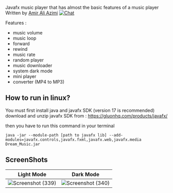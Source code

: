 Javafx music player that has almost the basic features of a music player
Written by [Amir Ali Azimi](https://github.com/AmirAli-AZ) [![Chat](https://img.shields.io/badge/chat-on%20discord-7289da)](https://discord.gg/aAeN4cS6YS)

Features :
- music volume
- music loop
- forward
- rewind
- music rate
- random player
- music downloader
- system dark mode
- mini player
- converter (MP4 to MP3)


## How to run in linux?

You must first install java and javafx SDK (version 17 is recommended) 
download and unzip javafx SDK from : https://gluonhq.com/products/javafx/

then you have to run this command in your terminal 

`java -jar --module-path [path to javafx lib] --add-modules=javafx.controls,javafx.fxml,javafx.web,javafx.media Dream_Music.jar`

## ScreenShots

| Light Mode                                                                                                                 | Dark Mode                                                                                                                  |
|----------------------------------------------------------------------------------------------------------------------------|----------------------------------------------------------------------------------------------------------------------------|
| ![Screenshot (339)](https://user-images.githubusercontent.com/84965706/150679742-5c6a2eb2-9cca-4b1d-bed3-21a921f732fc.png) | ![Screenshot (340)](https://user-images.githubusercontent.com/84965706/150679747-91af6612-30d7-461a-a1eb-c90999196730.png) |
